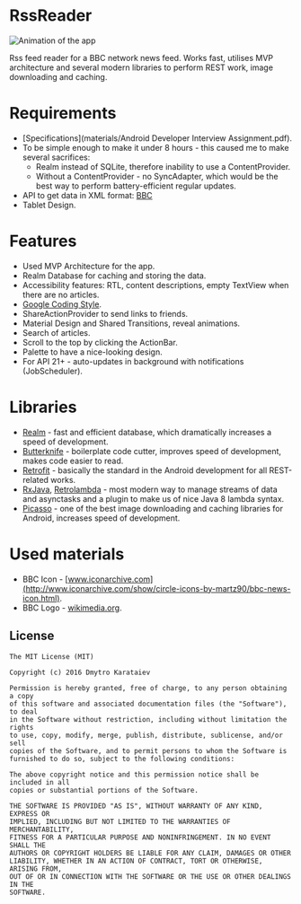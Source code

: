 # RssReader
![Animation of the app]()

Rss feed reader for a BBC network news feed. Works fast, utilises MVP architecture and several modern libraries to perform REST work, image downloading and caching.

# Requirements
* [Specifications](materials/Android Developer Interview Assignment.pdf).
* To be simple enough to make it under 8 hours - this caused me to make several sacrifices:
  * Realm instead of SQLite, therefore inability to use a ContentProvider.
  * Without a ContentProvider - no SyncAdapter, which would be the best way to perform battery-efficient regular updates.
* API to get data in XML format: [BBC](http://feeds.bbci.co.uk/news/rss.xml)
* Tablet Design.

# Features
* Used MVP Architecture for the app.
* Realm Database for caching and storing the data.
* Accessibility features: RTL, content descriptions, empty TextView when there are no articles.
* [Google Coding Style](https://source.android.com/source/code-style.html).
* ShareActionProvider to send links to friends.
* Material Design and Shared Transitions, reveal animations.
* Search of articles.
* Scroll to the top by clicking the ActionBar.
* Palette to have a nice-looking design.
* For API 21+ - auto-updates in background with notifications (JobScheduler).

# Libraries
* [Realm](https://realm.io) - fast and efficient database, which dramatically increases a speed of development.
* [Butterknife](http://jakewharton.github.io/butterknife/) - boilerplate code cutter, improves speed of development, makes code easier to read.
* [Retrofit](http://square.github.io/retrofit/) - basically the standard in the Android development for all REST-related works.
* [RxJava](https://github.com/ReactiveX/RxAndroid), [Retrolambda](https://github.com/evant/gradle-retrolambda) - most modern way to manage streams of data and asynctasks and a plugin to make us of nice Java 8 lambda syntax.
* [Picasso](http://square.github.io/picasso/) - one of the best image downloading and caching libraries for Android, increases speed of development.

# Used materials
* BBC Icon - [www.iconarchive.com](http://www.iconarchive.com/show/circle-icons-by-martz90/bbc-news-icon.html).
* BBC Logo - [wikimedia.org](https://upload.wikimedia.org/wikipedia/commons/e/eb/BBC.svg).

License
-------

	The MIT License (MIT)

	Copyright (c) 2016 Dmytro Karataiev

	Permission is hereby granted, free of charge, to any person obtaining a copy
	of this software and associated documentation files (the "Software"), to deal
	in the Software without restriction, including without limitation the rights
	to use, copy, modify, merge, publish, distribute, sublicense, and/or sell
	copies of the Software, and to permit persons to whom the Software is
	furnished to do so, subject to the following conditions:

	The above copyright notice and this permission notice shall be included in all
	copies or substantial portions of the Software.

	THE SOFTWARE IS PROVIDED "AS IS", WITHOUT WARRANTY OF ANY KIND, EXPRESS OR
	IMPLIED, INCLUDING BUT NOT LIMITED TO THE WARRANTIES OF MERCHANTABILITY,
	FITNESS FOR A PARTICULAR PURPOSE AND NONINFRINGEMENT. IN NO EVENT SHALL THE
	AUTHORS OR COPYRIGHT HOLDERS BE LIABLE FOR ANY CLAIM, DAMAGES OR OTHER
	LIABILITY, WHETHER IN AN ACTION OF CONTRACT, TORT OR OTHERWISE, ARISING FROM,
	OUT OF OR IN CONNECTION WITH THE SOFTWARE OR THE USE OR OTHER DEALINGS IN THE
	SOFTWARE.
